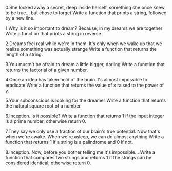0.She locked away a secret, deep inside herself, something she once knew to be true... but chose to forget
Write a function that prints a string, followed by a new line.

1.Why is it so important to dream? Because, in my dreams we are together
Write a function that prints a string in reverse.

2.Dreams feel real while we're in them. It's only when we wake up that we realize something was actually strange
Write a function that returns the length of a string.

3.You mustn't be afraid to dream a little bigger, darling
Write a function that returns the factorial of a given number.

4.Once an idea has taken hold of the brain it's almost impossible to eradicate
Write a function that returns the value of x raised to the power of y.

5.Your subconscious is looking for the dreamer
Write a function that returns the natural square root of a number.

6.Inception. Is it possible?
Write a function that returns 1 if the input integer is a prime number, otherwise return 0.

7.They say we only use a fraction of our brain's true potential. Now that's when we're awake. When we're asleep, we can do almost anything
Write a function that returns 1 if a string is a palindrome and 0 if not.

8.Inception. Now, before you bother telling me it's impossible...
Write a function that compares two strings and returns 1 if the strings can be considered identical, otherwise return 0.
